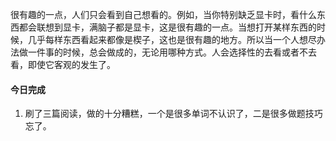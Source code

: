 很有趣的一点，人们只会看到自己想看的。例如，当你特别缺乏显卡时，看什么东西都会联想到显卡，满脑子都是显卡，这是很有趣的一点。当想打开某样东西的时候，几乎每样东西看起来都像是楔子，这也是很有趣的地方。所以当一个人想尽办法做一件事的时候，总会做成的，无论用哪种方式。人会选择性的去看或者不去看，即使它客观的发生了。

#### 今日完成

1. 刷了三篇阅读，做的十分糟糕，一个是很多单词不认识了，二是很多做题技巧忘了。